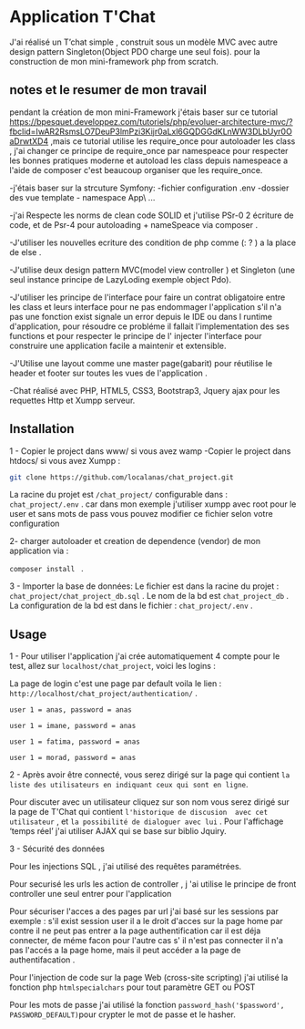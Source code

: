 # Application T'Chat

J'ai réalisé un  T’chat simple , construit sous un modèle MVC avec autre  design pattern Singleton(Object PDO charge une seul fois).
pour la construction de mon mini-framework php from scratch.

## notes et le  resumer de mon travail

pendant la création de mon mini-Framework j'étais baser sur ce tutorial https://bpesquet.developpez.com/tutoriels/php/evoluer-architecture-mvc/?fbclid=IwAR2RsmsLO7DeuP3lmPzi3Kijr0aLxl6GQDGGdKLnWW3DLbUyr0OaDrwtXD4 ,mais ce tutorial utilise les require_once pour autoloader les class , j'ai changer ce principe de  require_once par namespeace pour respecter les bonnes pratiques moderne
et autoload les class depuis namespeace a l'aide de composer c'est beaucoup organiser que les require_once.

-j'étais baser sur la strcuture Symfony: -fichier configuration .env -dossier des vue template - namespace App\\ ...

-j'ai Respecte  les norms de clean code SOLID et j'utilise PSr-0 2 écriture de code, et  de Psr-4 pour  autoloading + nameSpeace via composer .

-J'utiliser les nouvelles ecriture des condition  de php comme  (: ? ) a la place de else .

-J'utilise deux design pattern MVC(model view controller ) et Singleton (une seul instance principe de LazyLoding exemple object Pdo).

-J'utiliser les principe de l'interface pour faire un contrat obligatoire entre les class et leurs interface pour ne pas
 endommager l'application s'il n'a pas une fonction exist signale un error depuis le IDE ou dans l runtime d'application, pour résoudre ce probléme il fallait l'implementation des ses functions et pour respecter le principe de l' injecter l'interface pour construire une application facile a maintenir et extensible.
 
-J'Utilise une layout comme une master page(gabarit) pour réutilise le header et footer sur toutes les vues de l'application .

-Chat réalisé avec PHP, HTML5, CSS3, Bootstrap3, Jquery ajax pour les requettes Http et Xumpp serveur.

## Installation

1 - Copier le project dans www/  si vous avez wamp 
  -Copier le project dans htdocs/  si vous avez Xumpp : 
```bash
git clone https://github.com/localanas/chat_project.git
```
La racine du projet est ```/chat_project/``` configurable dans : ```chat_project/.env``` .
car dans mon exemple j'utiliser xumpp avec root pour le user et sans mots de pass vous pouvez modifier ce fichier selon votre configuration

2- charger autoloader et creation de dependence (vendor) de mon application via :

```composer install ``` .

3 - Importer la base de données:
Le fichier est dans la racine du projet : ```chat_project/chat_project_db.sql``` .
Le nom de la bd est ```chat_project_db``` .
La configuration de la bd est dans le fichier : ```chat_project/.env``` .

## Usage

1 - Pour utiliser l'application j'ai crée automatiquement 4 compte pour le test, allez sur ```localhost/chat_project```, voici les logins :

La page de login c'est une page par default voila le lien : ```http://localhost/chat_project/authentication/``` .
 
 ```user 1 = anas, password = anas``` 
 
 ```user 1 = imane, password = anas``` 
 
 ```user 1 = fatima, password = anas``` 
 
  ```user 1 = morad, password = anas``` 

2 - Après avoir être connecté, vous serez dirigé sur la page qui contient ```la liste des utilisateurs en indiquant ceux qui sont en ligne```. 

Pour discuter avec un utilisateur cliquez sur son nom vous serez dirigé sur la page de T'Chat qui contient ```l'historique de discusion  avec cet utilisateur```  , et ```la possibilité de dialoguer avec lui``` .
Pour l'affichage ‘temps réel’ j'ai utiliser AJAX qui se base sur biblio Jquiry.

3 - Sécurité des données

Pour les injections SQL , j'ai  utilisé des requêtes paramétrées.

Pour securisé les urls les action de controller , j 'ai utilise le principe de front controller une seul entrer pour  l'application

Pour sécuriser l'acces a des pages par url j'ai basé sur les sessions par exemple : s'il exist session user il a le droit d'acces sur la page home par contre il ne peut pas entrer a la page authentification car il est déja connecter, de méme facon pour l'autre cas s' il n'est pas connecter il n'a pas l'accés a la page home, mais il peut accéder a la page de authentifacation .

Pour l'injection de code sur la page Web (cross-site scripting) j'ai  utilisé la fonction php  ```htmlspecialchars``` pour tout paramètre GET ou POST

Pour les mots de passe j'ai  utilisé la fonction  ```password_hash('$password', PASSWORD_DEFAULT)```pour crypter le mot de passe et le hasher.
